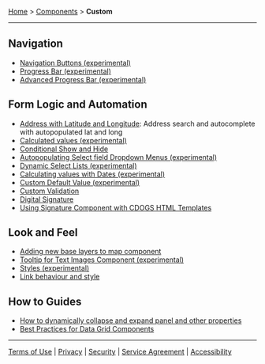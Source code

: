 [Home](index) > [Components](Components) > **Custom** 
***

## Navigation  
- [Navigation Buttons (experimental)](Navigation-Buttons)  
- [Progress Bar (experimental)](Progress-Bar)  
- [Advanced Progress Bar (experimental)](Advanced-Progress-Bar)  

## Form Logic and Automation
- [Address with Latitude and Longitude](Address-with-Lat-Long): Address search and autocomplete with autopopulated lat and long 
- [Calculated values (experimental)](Calculated-Values)  
- [Conditional Show and Hide](Conditional-forms-fields)  
- [Autopopulating Select field Dropdown Menus (experimental)](Autopopulating-Dropdown-Menus)
- [Dynamic Select Lists (experimental)](Dynamic-Select-Lists)  
- [Calculating values with Dates (experimental)](Calculating-Values-with-Dates)  
- [Custom Default Value (experimental)](Custom-Default-Value)
- [Custom Validation](Custom-Validation)  
- [Digital Signature](Digital-signature)
- [Using Signature Component with CDOGS HTML Templates](Signature-outside-form)

## Look and Feel
- [Adding new base layers to map component](Adding-new-base-layers-to-map-component)
- [Tooltip for Text Images Component (experimental)](Tooltip-for-Text-Images-Component)  
- [Styles (experimental)](Styles)
- [Link behaviour and style](Link-Behaviour-and-Style)
 
## How to Guides  
- [How to dynamically collapse and expand panel and other properties](dynamic-panel-collapse-expand)  
- [Best Practices for Data Grid Components](Best-practices-data-grid)
 ***
[Terms of Use](Terms-of-Use) | [Privacy](Privacy) | [Security](Security) | [Service Agreement](Service-Agreement) | [Accessibility](Accessibility)


